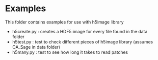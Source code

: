 # Examples

This folder contains examples for use with h5image library

- h5create.py : creates a HDF5 image for every file found in the data folder
- h5test.py : test to check different pieces of h5image library (assumes CA_Sage in data folder)
- h5many.py : test to see how long it takes to read patches
